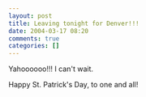 ```yaml
---
layout: post
title: Leaving tonight for Denver!!!
date: 2004-03-17 08:20
comments: true
categories: []
---
```

Yahoooooo!!! I can't wait.

Happy St. Patrick's Day, to one and all!
